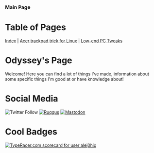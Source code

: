 ### Main Page

# Table of Pages
[Index](../) | [Acer trackpad trick for Linux](acertrick.md) | [Low-end PC Tweaks](/tweaksandmore/lowendtweaks.md)

# Odyssey's Page
Welcome! Here you can find a lot of things I've made, information about some specific things I'm good at or have knowledge about! 

# Social Media 
![Twitter Follow](https://img.shields.io/twitter/follow/odyssey346?label=follow%20me%20on%20twitter&style=flat-square) [![Ruqqus](https://img.shields.io/badge/ruqqus-Odyssey346-brightgreen?style=flat-square)](https://ruqqus.com/@Odyssey346) [![Mastodon](https://img.shields.io/mastodon/follow/69254?label=follow%20me%20on%20mastodon&domain=https%3A%2F%2Fmastodon.online&style=flat-square)](https://mastodon.online/web/accounts/69254)

# Cool Badges
<a href="https://data.typeracer.com/pit/profile?user=alej0hio&ref=badge" target="_top"><img src="https://data.typeracer.com/misc/badge?user=alej0hio" border="0" alt="TypeRacer.com scorecard for user alej0hio"/></a>
